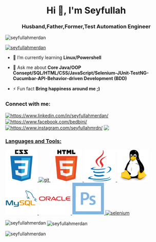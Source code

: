 
<h1 align="center">Hi 👋, I'm Seyfullah</h1>
<h3 align="center">Husband,Father,Former,Test Automation Engineer</h3>

<p align="left"> <img src="https://komarev.com/ghpvc/?username=seyfullahmerdan&label=Profile%20views&color=0e75b6&style=flat" alt="seyfullahmerdan" /> </p>

<p align="left"> <a href="https://github.com/ryo-ma/github-profile-trophy"><img src="https://github-profile-trophy.vercel.app/?username=seyfullahmerdan" alt="seyfullahmerdan" /></a> </p>

- 🌱 I’m currently learning **Linux/Powershell**

- 💬 Ask me about **Core Java/OOP Consept/SQL/HTML/CSS/JavaScript/Selenium-JUnit-TestNG-Cucumbar-API-Behavior-driven Development (BDD)**

- ⚡ Fun fact **Bring happiness around me ;)**

<h3 align="left">Connect with me:</h3>
<p align="left">
<a href="https://linkedin.com/in/seyfullahmerdan/" target="blank"><img align="center" src="https://raw.githubusercontent.com/rahuldkjain/github-profile-readme-generator/master/src/images/icons/Social/linked-in-alt.svg" alt="https://www.linkedin.com/in/seyfullahmerdan/" height="30" width="40" /></a>
<a href="https://fb.com/bedbini/" target="blank"><img align="center" src="https://raw.githubusercontent.com/rahuldkjain/github-profile-readme-generator/master/src/images/icons/Social/facebook.svg" alt="https://www.facebook.com/bedbini/" height="30" width="40" /></a>
<a href="https://instagram.com/syfllhmrdn/" target="blank"><img align="center" src="https://raw.githubusercontent.com/rahuldkjain/github-profile-readme-generator/master/src/images/icons/Social/instagram.svg" alt="https://www.instagram.com/seyfullahmrdn/" height="30" width="40" /></a>
<a href="https://www.xing.com/profile/Seyfullah_MerdanISTQBCertifiedTester/cv" target="blank"><img align="center" src="https://raw.githubusercontent.com/rahuldkjain/github-profile-readme-generator/master/src/images/icons/Social/XING"
<i class="fa-brands fa-xing"></i>
</p>

<h3 align="left">Languages and Tools:</h3>
<p align="left"> <a href="https://www.w3schools.com/css/" target="_blank" rel="noreferrer"> <img src="https://raw.githubusercontent.com/devicons/devicon/master/icons/css3/css3-original-wordmark.svg" alt="css3" width="100" height="100"/> </a> <a href="https://git-scm.com/" target="_blank" rel="noreferrer"> <img src="https://www.vectorlogo.zone/logos/git-scm/git-scm-icon.svg" alt="git" width="100" height="100"/> </a> <a href="https://www.w3.org/html/" target="_blank" rel="noreferrer"> <img src="https://raw.githubusercontent.com/devicons/devicon/master/icons/html5/html5-original-wordmark.svg" alt="html5" width="100" height="100"/> </a> <a href="https://www.java.com" target="_blank" rel="noreferrer"> <img src="https://raw.githubusercontent.com/devicons/devicon/master/icons/java/java-original.svg" alt="java" width="100" height="100"/> </a> <a href="https://www.linux.org/" target="_blank" rel="noreferrer"> <img src="https://raw.githubusercontent.com/devicons/devicon/master/icons/linux/linux-original.svg" alt="linux" width="100" height="100"/> </a> <a href="https://www.mysql.com/" target="_blank" rel="noreferrer"> <img src="https://raw.githubusercontent.com/devicons/devicon/master/icons/mysql/mysql-original-wordmark.svg" alt="mysql" width="100" height="100"/> </a> <a href="https://www.oracle.com/" target="_blank" rel="noreferrer"> <img src="https://raw.githubusercontent.com/devicons/devicon/master/icons/oracle/oracle-original.svg" alt="oracle" width="100" height="100"/> </a> <a href="https://www.photoshop.com/en" target="_blank" rel="noreferrer"> <img src="https://raw.githubusercontent.com/devicons/devicon/master/icons/photoshop/photoshop-line.svg" alt="photoshop" width="100" height="100"/> </a> <a href="https://www.selenium.dev" target="_blank" rel="noreferrer"> <img src="https://raw.githubusercontent.com/detain/svg-logos/780f25886640cef088af994181646db2f6b1a3f8/svg/selenium-logo.svg" alt="selenium" width="100" height="100"/> </a> </p>

<p><img align="left" src="https://github-readme-stats.vercel.app/api/top-langs?username=seyfullahmerdan&show_icons=true&locale=en&layout=compact" alt="seyfullahmerdan" /></p>

<p>&nbsp;<img align="center" src="https://github-readme-stats.vercel.app/api?username=seyfullahmerdan&show_icons=true&locale=en" alt="seyfullahmerdan" /></p>

<p><img align="center" src="https://github-readme-streak-stats.herokuapp.com/?user=seyfullahmerdan&" alt="seyfullahmerdan" /></p>
